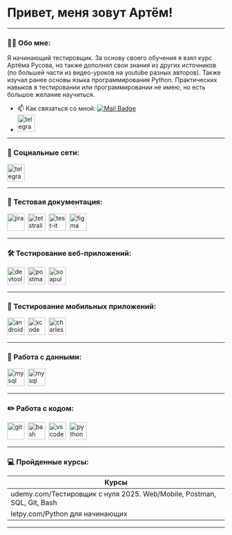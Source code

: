 # Привет, меня зовут Артём!

---

### 👨‍💻 Обо мне:

Я начинающий тестировщик.
За основу своего обучения я взял курс Артёма Русова, но также дополнял свои знания из других источников (по большей части из видео-уроков на youtube разных авторов). Также изучал ранее основы языка программирования Python. Практических навыков в тестировании или программировании не имею, но есть большое желание научиться.

- 📫 Как связаться со мной: [![Mail Badge](https://tiempoensevilla.es/images/contacto.png)](mailto:timon1.9@mail.ru)
- <div id="badges">
    <a href="mailto:timon1.9@mail.ru" target="_blank">
      <img src="https://cdn-icons-png.flaticon.com/512/2111/2111646.png" width="40" height="40" alt="telegram" />
    </a>
  </div>

---

### 🤝 Социальные сети:

  <div id="badges">
    <a href="https://t.me/BobTimon" target="_blank">
      <img src="https://cdn-icons-png.flaticon.com/512/2111/2111646.png" width="40" height="40" alt="telegram" />
    </a>
  </div>

---

### 📁 Тестовая документация:

<div>
  <img src="https://cdn.jsdelivr.net/gh/devicons/devicon/icons/jira/jira-original.svg" title="jira" alt="jira" width="40" height="40"/>&nbsp
  <img src="https://codahosted.io/packs/21236/unversioned/assets/LOGO/ba1091c59bab89cd2fd0f289622731fe16113d7b00905abe64759c313a4b73b76c1b0426076ed76cb74752234c734131df46992d5b8b48fc13e264240e4f7119f736cfeb64df36ded54b5cbf6198b9cadedf18dd0cac5c7dbcd16e6336c29363cd1292ba" title="testrail" alt="tetstrail" width="40" height="40"/>&nbsp
  <img src="https://testit.software/themes/ino-testit/assets/images/logo/logo.svg" title="test-it" alt="test-it" width="40" height="40"/>&nbsp
  <img src="https://cdn.jsdelivr.net/gh/devicons/devicon/icons/figma/figma-original.svg" title="figma" alt="figma" width="40" height="40"/>&nbsp
</div>

---

### 🛠 Тестирование веб-приложений:

<div>
  <img src="https://d33wubrfki0l68.cloudfront.net/38b5c953a4667366685d55db55d057c86db1fc54/a0fdc/static/acae6b24d940347661ca901ea07f47c1/chrome-dev-logo-icon.png" title="devtools" alt="devtools" width="40" height="40"/>&nbsp
  <img src="https://avatars.mds.yandex.net/i?id=3414e73bce3b22fe4124b28bea8100df_l-8208008-images-thumbs&n=13" title="postman" alt="postman" width="40" height="40"/>&nbsp
  <img src="https://static0.smartbear.co/smartbearbrand/media/images/home/soapui-icon.svg" title="soapui" alt="soapui" width="40" height="40"/>&nbsp
</div>

---

### 📱 Тестирование мобильных приложений:

<div>
  <img src="https://cdn.jsdelivr.net/gh/devicons/devicon/icons/androidstudio/androidstudio-original.svg" title="android-studio" alt="android-studio" width="40" height="40"/>&nbsp
  <img src="https://cdn.jsdelivr.net/gh/devicons/devicon/icons/xcode/xcode-original.svg" title="xcode" alt="xcode" width="40" height="40"/>&nbsp
  <img src="https://cdn.icon-icons.com/icons2/3053/PNG/512/charles_proxy_macos_bigsur_icon_190302.png" title="charles-proxy" alt="charles-proxy" width="40" height="40"/>&nbsp
</div>


---

### 💾 Работа с данными:

<div>
  <img src="https://cdn.jsdelivr.net/gh/devicons/devicon/icons/mysql/mysql-original.svg" title="mysql" alt="mysql" width="40" height="40"/>&nbsp
  <img src="https://i.ytimg.com/vi/jTk5OfLS0MM/maxresdefault.jpg" title="mysql workbench" alt="mysql workbench" width="40" height="40"/>&nbsp
</div>

---

### ✏️ Работа с кодом:

<div>
  <img src="https://cdn.jsdelivr.net/gh/devicons/devicon/icons/git/git-original.svg" title="git" alt="git" width="40" height="40"/>&nbsp
  <img src="https://upload.wikimedia.org/wikipedia/commons/thumb/4/4b/Bash_Logo_Colored.svg/1024px-Bash_Logo_Colored.svg.png?20180723054350" title="bash" alt="bash" width="40" height="40"/>&nbsp
  <img src="https://cdn.jsdelivr.net/gh/devicons/devicon/icons/vscode/vscode-original.svg" title="vscode" alt="vscode" width="40" height="40"/>&nbsp
  <img src="https://sun9-12.userapi.com/impf/c604422/v604422153/e0a4/5CB7mW6cPKk.jpg?size=1280x1280&quality=96&sign=51f832908a72d77456ac28445b6882c4&c_uniq_tag=kxoB6P6CZTfWUXqjei7Rc2nfNKTh9zqUzVFg1ONwQBk&type=album" title="python" alt="python" width="40" height="40"/>&nbsp
  
</div>

---

### 💻 Пройденные курсы:

| Курсы                                                                   |
| ----------------------------------------------------------------------- |
| udemy.com/Тестировщик с нуля 2025. Web/Mobile, Postman, SQL, Git, Bash  |
| letpy.com/Python для начинающих                                         |


---

